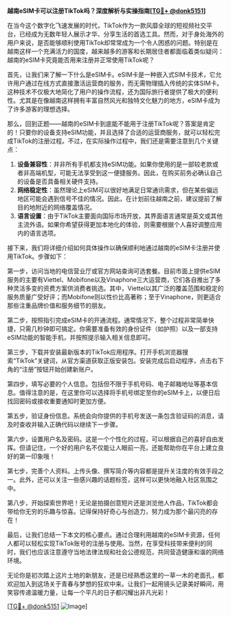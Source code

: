 **越南eSIM卡可以注册TikTok吗？深度解析与实操指南[[TG💪+ @donk5151](https://t.me/s/donk5151)]**

在当今这个数字化飞速发展的时代，TikTok作为一款风靡全球的短视频社交平台，已经成为无数年轻人展示才华、分享生活的首选工具。然而，对于身处海外的用户来说，是否能够顺利使用TikTok却常常成为一个令人困惑的问题。特别是在越南这样一个充满活力的国度，越来越多的游客和长期居住者都面临着类似疑问：越南的eSIM卡究竟能否用来注册并正常使用TikTok呢？

首先，让我们来了解一下什么是eSIM卡。eSIM卡是一种嵌入式SIM卡技术，它允许用户通过在线方式直接激活运营商的服务，而无需物理插入传统的实体SIM卡。这种技术不仅极大地简化了用户的操作流程，还为国际旅行者提供了极大的便利性。尤其是在像越南这样拥有丰富自然风光和独特文化魅力的地方，eSIM卡成为了许多游客的理想选择。

那么，回到正题——越南的eSIM卡到底能不能用于注册TikTok呢？答案是肯定的！只要你的设备支持eSIM功能，并且选择了合适的运营商服务，就可以轻松完成TikTok的注册过程。不过，在实际操作过程中，我们还是需要注意到几个关键点：

1. **设备兼容性**：并非所有手机都支持eSIM功能。如果你使用的是一部较老款或者非高端机型，可能无法享受到这一便捷服务。因此，在购买前务必确认自己的设备是否具备相关硬件支持。
2. **网络稳定性**：虽然理论上eSIM可以很好地满足日常通讯需求，但在某些偏远地区可能会遇到信号不佳的情况。因此，在计划前往越南之前，建议提前了解目的地附近的网络覆盖情况。
3. **语言设置**：由于TikTok主要面向国际市场开放，其界面语言通常是英文或其他主流外语。如果你希望获得更加本地化的体验，则需要根据个人喜好调整应用内的语言选项。

接下来，我们将详细介绍如何具体操作以确保顺利地通过越南的eSIM卡注册并使用TikTok。步骤如下：

第一步，访问当地的电信营业厅或官方网站查询可选套餐。目前市面上提供eSIM服务的主要有Viettel、Mobifone以及Vinaphone三大运营商，它们各自推出了多种灵活多变的资费方案供消费者挑选。其中，Viettel以其广泛的覆盖范围和稳定的服务质量广受好评；而Mobifone则以性价比高著称；至于Vinaphone，则更适合那些注重品牌价值和服务细节的朋友。

第二步，按照指引完成eSIM卡的开通流程。通常情况下，整个过程非常简单快捷，只需几秒钟即可搞定。你需要准备有效的身份证件（如护照）以及一部支持eSIM功能的智能手机，并按照提示输入相关信息即可。

第三步，下载并安装最新版本的TikTok应用程序。打开手机浏览器搜索“TikTok”关键词，从官方渠道获取正版安装包。安装完成后启动程序，点击右下角的“注册”按钮开始创建新账户。

第四步，填写必要的个人信息。包括但不限于手机号码、电子邮箱地址等基本信息。值得注意的是，在这里你可以选择将手机号绑定至你的eSIM卡上，以便日后找回密码或接收重要通知时更加方便。

第五步，验证身份信息。系统会向你提供的手机号发送一条包含验证码的消息，请及时查收并输入正确代码以继续下一步骤。

第六步，设置用户名及密码。这是一个个性化的过程，可以根据自己的喜好自由发挥。但请记住，一个好的用户名不仅能让人眼前一亮，还能帮助你在平台上建立良好的第一印象哦！

第七步，完善个人资料。上传头像、撰写简介等内容都是提升关注度的有效手段之一。此外，还可以关注一些感兴趣的话题标签，这样可以更快地融入社区氛围之中。

第八步，开始探索世界吧！无论是拍摄创意短片还是浏览他人作品，TikTok都会带给你无穷的乐趣与惊喜。记得保持好奇心与创造力，努力成为那个最闪亮的存在！

最后，让我们总结一下本文的核心要点。通过合理利用越南的eSIM卡资源，任何人都可以轻松实现TikTok账号的注册与使用。当然，在享受科技带来便利的同时，我们也应该注意遵守当地法律法规和社会公德规范，共同营造健康和谐的网络环境。

无论你是初次踏上这片土地的新朋友，还是已经熟悉这里的一草一木的老面孔，都欢迎加入到这场关于青春与梦想的狂欢中来。让我们一起用镜头记录美好瞬间，用笑容传递温暖力量，让每一个平凡的日子都闪耀出非凡光彩！

[[TG💪+ @donk5151](https://t.me/s/donk5151) ![Image](https://i.postimg.cc/rwNCRYN7/Snipaste-2025-04-30-17-27-05.png)]